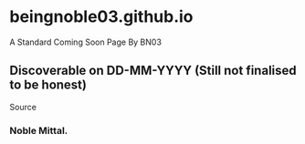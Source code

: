 # beingnoble03.github.io
A Standard Coming Soon Page By BN03
## Discoverable on DD-MM-YYYY (Still not finalised to be honest)




Source
### Noble Mittal.
